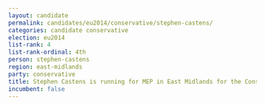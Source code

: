 ```yaml
---
layout: candidate
permalink: candidates/eu2014/conservative/stephen-castens/
categories: candidate conservative
election: eu2014
list-rank: 4
list-rank-ordinal: 4th
person: stephen-castens
region: east-midlands
party: conservative
title: Stephen Castens is running for MEP in East Midlands for the Conservative Party
incumbent: false
---
```

